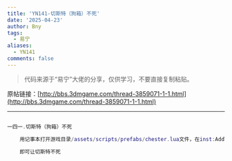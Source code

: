 ```yaml
---
title: 'YN141-切斯特（狗箱）不死'
date: '2025-04-23'
author: Bny
tags:
  - 易宁
aliases:
  - YN141
comments: false
---
```


> 代码来源于“易宁”大佬的分享，仅供学习，不要直接复制粘贴。

原帖链接：[http://bbs.3dmgame.com/thread-3859071-1-1.html](http://bbs.3dmgame.com/thread-3859071-1-1.html)

---

```lua  

一四一.切斯特（狗箱）不死	用记事本打开游戏目录/assets/scripts/prefabs/chester.lua文件，在inst:AddTag("noauradamage")的下一行插入inst.components.health:SetInvincible(true)	即可让切斯特不死

```  

